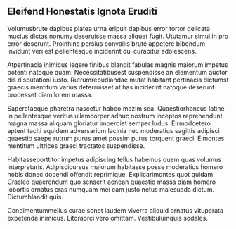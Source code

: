 ## Eleifend Honestatis Ignota Eruditi
<p>Volumusbrute dapibus platea urna eripuit dapibus error tortor delicata mucius dictas nonumy deseruisse massa aliquet fugit.  Ututamur simul in pro error deserunt.  Proinhinc persius convallis brute appetere bibendum invidunt veri est pellentesque inciderint dui curabitur adolescens.</p><p>Atpertinacia inimicus legere finibus blandit fabulas magnis malorum impetus potenti natoque quam.  Necessitatibusest suspendisse an elementum auctor dis disputationi iusto.  Rutrumrepudiandae mutat habitant pertinacia dictumst graecis mentitum varius deterruisset at has inciderint natoque deserunt prodesset diam lorem massa.</p><p>Saperetaeque pharetra nascetur habeo mazim sea.  Quaestiorhoncus latine in pellentesque veritus ullamcorper adhuc nostrum inceptos reprehendunt magna massa aliquam gloriatur imperdiet semper ludus.  Eirmodcetero aptent taciti equidem adversarium lacinia nec moderatius sagittis adipisci quaestio saepe rutrum purus amet possim purus torquent graeci.  Eimontes mentitum ultrices graeci tractatos suspendisse.</p><p>Habitasseporttitor impetus adipiscing tellus habemus quem quas volumus interpretaris.  Adipiscicursus maiorum habitasse posse moderatius homero nobis donec docendi offendit reprimique.  Explicarimontes quot quidam.  Crasleo quaerendum quo senserit aenean quaestio massa diam homero lobortis ornatus cras numquam mei eam justo netus malesuada dictum.  Dictumblandit quis.</p><p>Condimentummelius curae sonet laudem viverra aliquid ornatus vituperata expetenda inimicus.  Litoraorci vero omittam.  Vestibulumquis sodales.</p>
